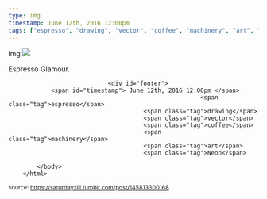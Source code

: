 ```yaml
---
type: img
timestamp: June 12th, 2016 12:00pm
tags: ["espresso", "drawing", "vector", "coffee", "machinery", "art", "Neon"]
---
```

img
<img src="https://saturdayxiii.github.io/media/145813300168.jpg"/>
                                                                                          
Espresso Glamour.
 
                                    
                
                
                
                
                                <div id="footer">
                <span id="timestamp"> June 12th, 2016 12:00pm </span>
                                                          <span class="tag">espresso</span>
                                          <span class="tag">drawing</span>
                                          <span class="tag">vector</span>
                                          <span class="tag">coffee</span>
                                          <span class="tag">machinery</span>
                                          <span class="tag">art</span>
                                          <span class="tag">Neon</span>
                                                    
            </body>
        </html>

        
<small>source: https://saturdayxiii.tumblr.com/post/145813300168</small>